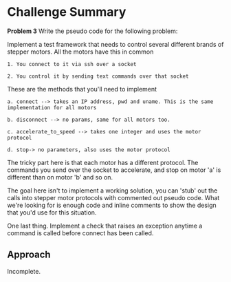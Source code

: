 # Challenge Summary
**Problem 3**
Write the pseudo code for the following problem:

Implement a test framework that needs to control several different brands of stepper motors. All the motors have this in common

    1. You connect to it via ssh over a socket

    2. You control it by sending text commands over that socket

These are the methods that you'll need to implement

    a. connect --> takes an IP address, pwd and uname. This is the same implementation for all motors

    b. disconnect --> no params, same for all motors too.

    c. accelerate_to_speed --> takes one integer and uses the motor protocol

    d. stop-> no parameters, also uses the motor protocol

The tricky part here is that each motor has a different protocol. The commands you send over the socket to accelerate, and stop on motor 'a' is different than on motor 'b' and so on.

The goal here isn't to implement a working solution, you can 'stub' out the calls into stepper motor protocols with commented out pseudo code. What we're looking for is enough code and inline comments to show the design that you'd use for this situation.

One last thing. Implement a check that raises an exception anytime a command is called before connect has been called.

## Approach
Incomplete.